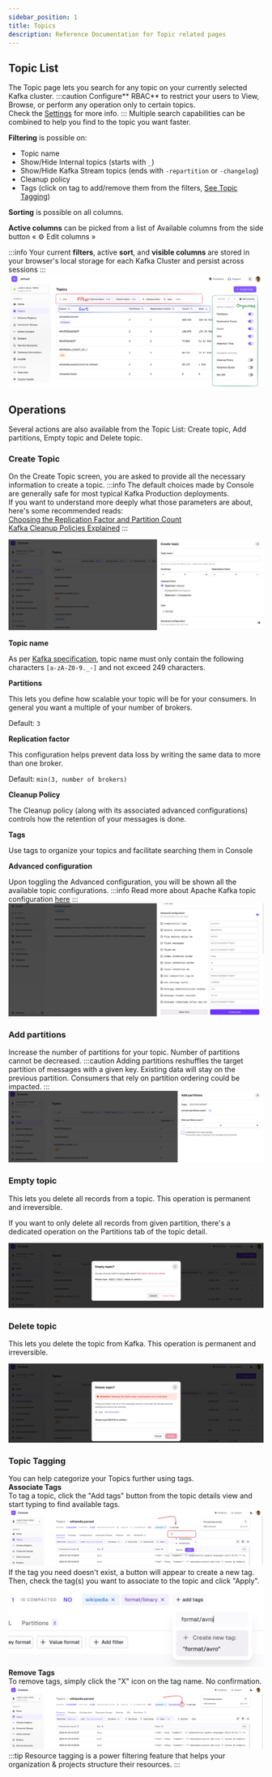 ```yaml
---
sidebar_position: 1
title: Topics
description: Reference Documentation for Topic related pages
---
```


## Topic List

The Topic page lets you search for any topic on your currently selected Kafka cluster.
:::caution
Configure** RBAC** to restrict your users to View, Browse, or perform any operation only to certain topics.  
Check the [Settings](https://docs.conduktor.io/platform/admin/rbac/) for more info.
:::
Multiple search capabilities can be combined to help you find to the topic you want faster.

**Filtering** is possible on:

-   Topic name
-   Show/Hide Internal topics (starts with `_`)
-   Show/Hide Kafka Stream topics (ends with `-repartition` or `-changelog`)
-   Cleanup policy
-   Tags (click on tag to add/remove them from the filters, [See Topic Tagging](#topic-tagging))

**Sorting** is possible on all columns.

**Active columns** can be picked from a list of Available columns from the side button « ⚙️ Edit columns »

:::info
Your current **filters**, active **sort**, and **visible columns** are stored in your browser's local storage for each Kafka Cluster and persist across sessions
:::
![img.png](img/topic-list.png)

## Operations

Several actions are also available from the Topic List: Create topic, Add partitions, Empty topic and Delete topic.

### Create Topic

On the Create Topic screen, you are asked to provide all the necessary information to create a topic.
:::info
The default choices made by Console are generally safe for most typical Kafka Production deployments.  
If you want to understand more deeply what those parameters are about, here's some recommended reads:  
[Choosing the Replication Factor and Partition Count](https://www.conduktor.io/kafka/kafka-topics-choosing-the-replication-factor-and-partitions-count/)  
[Kafka Cleanup Policies Explained](https://www.conduktor.io/kafka/kafka-topic-configuration-log-compaction/)
:::

![Image](img/topic-create.png)

**Topic name**

As per [Kafka specification](https://github.com/apache/kafka/blob/08c437d25e74d63f11ae3f184dfb3889d4639ece/clients/src/main/java/org/apache/kafka/common/internals/Topic.java#L49-L62), topic name must only contain the following characters `[a-zA-Z0-9._-]` and not exceed 249 characters.

**Partitions**

This lets you define how scalable your topic will be for your consumers. In general you want a multiple of your number of brokers.

Default: `3`

**Replication factor**

This configuration helps prevent data loss by writing the same data to more than one broker.

Default: `min(3, number of brokers)`

**Cleanup Policy**

The Cleanup policy (along with its associated advanced configurations) controls how the retention of your messages is done.

**Tags**

Use tags to organize your topics and facilitate searching them in Console

**Advanced configuration**

Upon toggling the Advanced configuration, you will be shown all the available topic configurations.
:::info
Read more about Apache Kafka topic configuration [here](https://kafka.apache.org/documentation/#topicconfigs)
:::
![Image](img/topic-create-advanced.png)

### Add partitions

Increase the number of partitions for your topic. Number of partitions cannot be decreased.
:::caution
Adding partitions reshuffles the target partition of messages with a given key. Existing data will stay on the previous partition. Consumers that rely on partition ordering could be impacted.
:::
![Image](img/topic-add-partitions.png)

### Empty topic

This lets you delete all records from a topic. This operation is permanent and irreversible.

If you want to only delete all records from given partition, there's a dedicated operation on the Partitions tab of the topic detail.

![Image](img/topic-empty.png)

### Delete topic

This lets you delete the topic from Kafka. This operation is permanent and irreversible.

![Image](img/topic-delete.png)
          
### Topic Tagging
You can help categorize your Topics further using tags.  
**Associate Tags**  
To tag a topic, click the "Add tags" button from the topic details view and start typing to find available tags.  
![Image](img/tag-add.png)
If the tag you need doesn't exist, a button will appear to create a new tag.  
Then, check the tag(s) you want to associate to the topic and click "Apply".  
![Image](img/tag-new.png)  
**Remove Tags**  
To remove tags, simply click the "X" icon on the tag name. No confirmation.  
![Image](img/tag-delete.png)  
:::tip
Resource tagging is a power filtering feature that helps your organization & projects structure their resources.
:::